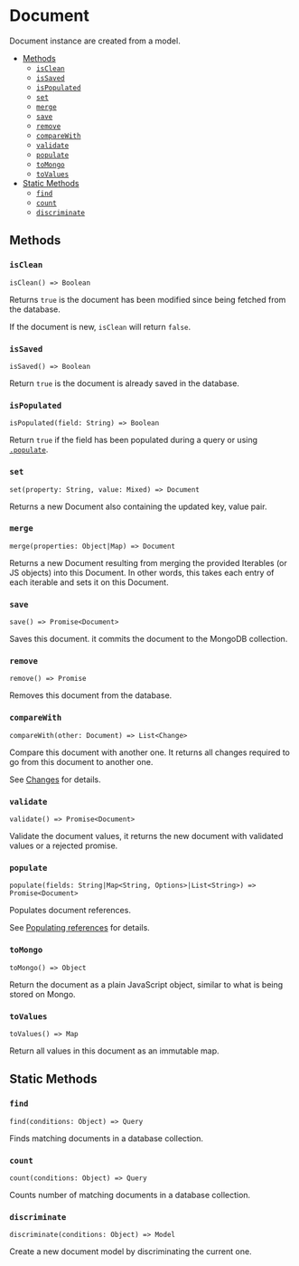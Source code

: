 # Document

Document instance are created from a model.

- [Methods](#methods)
    - [`isClean`](#isclean)
    - [`isSaved`](#issaved)
    - [`isPopulated`](#ispopulated)
    - [`set`](#set)
    - [`merge`](#merge)
    - [`save`](#save)
    - [`remove`](#remove)
    - [`compareWith`](#comparewith)
    - [`validate`](#validate)
    - [`populate`](#populate)
    - [`toMongo`](#tomongo)
    - [`toValues`](#tovalues)
- [Static Methods](#static-methods)
    - [`find`](#find)
    - [`count`](#count)
    - [`discriminate`](#discriminate)

## Methods

### `isClean`
`isClean() => Boolean`

Returns `true` is the document has been modified since being fetched from the database.

If the document is new, `isClean` will return `false`.

### `isSaved`
`isSaved() => Boolean`

Return `true` is the document is already saved in the database.

### `isPopulated`
`isPopulated(field: String) => Boolean`

Return `true` if the field has been populated during a query or using [`.populate`](#populate).

### `set`
`set(property: String, value: Mixed) => Document`

Returns a new Document also containing the updated key, value pair.

### `merge`
`merge(properties: Object|Map) => Document`

Returns a new Document resulting from merging the provided Iterables (or JS objects) into this Document. In other words, this takes each entry of each iterable and sets it on this Document.

### `save`
`save() => Promise<Document>`

Saves this document. it commits the document to the MongoDB collection.

### `remove`
`remove() => Promise`

Removes this document from the database.

### `compareWith`
`compareWith(other: Document) => List<Change>`

Compare this document with another one. It returns all changes required to go
from this document to another one.

See [Changes](./changes.md) for details.

### `validate`
`validate() => Promise<Document>`

Validate the document values, it returns the new document with validated values or a rejected promise.

### `populate`
`populate(fields: String|Map<String, Options>|List<String>) => Promise<Document>`

Populates document references.

See [Populating references](../populating.md) for details.

### `toMongo`
`toMongo() => Object`

Return the document as a plain JavaScript object, similar to what is being stored on Mongo.

### `toValues`
`toValues() => Map`

Return all values in this document as an immutable map.

## Static Methods

### `find`
`find(conditions: Object) => Query`

Finds matching documents in a database collection.

### `count`
`count(conditions: Object) => Query`

Counts number of matching documents in a database collection.

### `discriminate`
`discriminate(conditions: Object) => Model`

Create a new document model by discriminating the current one.
